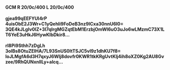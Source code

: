 #### GCM R 20/0c/400 L 20/0c/400
**gjea99qEEFYUl4rP**<br/>**4uisObE2J3Wr+C1yQehIi9FoDeB3nz9lCxa30nnU6l0=**<br/>**3QE4kJLglv0IZ+3I7qIrgMGZqtEbM1ErzbjOmWl6uO3uJo6wLMzmC73X1LT6YeE3uHkJ6HywKlbDkir8...**<br/><br/>
**rI8Pi9Sthh7zDgLh**<br/>**3olBs8OtuZElHA/7L93SnUS0ItTSJC5vl9z1dhKU7f8=**<br/>**loJLMgfA6d3H7qxyJ6WIj8dovfr0KWR1tkKRgUvtKlj4ih8oXZ0Kg2AU8Gvzee/9RhQUNxnlILy+aIcq...**